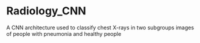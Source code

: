 # Radiology_CNN
A CNN architecture used to classify chest X-rays in two subgroups images of people with pneumonia and healthy people
